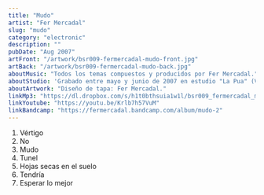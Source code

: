 ```yaml
---
title: "Mudo"
artist: "Fer Mercadal"
slug: "mudo"
category: "electronic"
description: ""
pubDate: "Aug 2007"
artFront: "/artwork/bsr009-fermercadal-mudo-front.jpg"
artBack: "/artwork/bsr009-fermercadal-mudo-back.jpg"
aboutMusic: "Todos los temas compuestos y producidos por Fer Mercadal."
aboutStudio: 'Grabado entre mayo y junio de 2007 en estudio "La Pua" (Va. María, Cba.) Técnico de grabación, mezcla y masterización: Mateo O.'
aboutArtwork: "Diseño de tapa: Fer Mercadal."
linkMp3: "https://dl.dropbox.com/s/h1t0bthsuia1w1l/bsr009_fermercadal_mudo.zip"
linkYoutube: "https://youtu.be/Krlb7h57VuM"
linkBandcamp: "https://fermercadal.bandcamp.com/album/mudo-2"
---
```


1. Vértigo
2. No
3. Mudo
4. Tunel
5. Hojas secas en el suelo
6. Tendría
7. Esperar lo mejor

